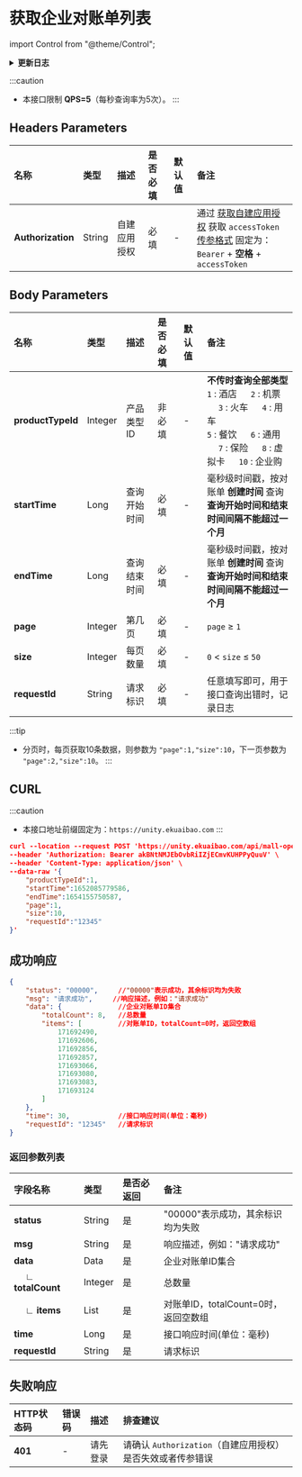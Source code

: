 # 获取企业对账单列表

import Control from "@theme/Control";

<Control
method="POST"
url="/api/mall-openapi/open-api/finance/bill/findPageDataBillId"
/>

<details>
  <summary><b>更新日志</b></summary>
  <div>

  [**1.6.1**](/docs/open-api/notice/update-log#161) -> 🆕 新增了本接口。<br/>

  </div>
</details>

:::caution
- 本接口限制 **QPS=5**（每秒查询率为5次）。
:::

## Headers Parameters

| 名称 | 类型 | 描述 | 是否必填 | 默认值 | 备注 |
| :--- | :--- | :--- | :--- |:--- | :--- |
| **Authorization** | String | 自建应用授权 | 必填 | - | 通过 [获取自建应用授权](/docs/open-api/getting-started/platform-auth) 获取 `accessToken`<br/>[传参格式](/docs/open-api/mall/question-answer#问题一) 固定为：`Bearer` + **空格** + `accessToken` | 

## Body Parameters

| 名称 | 类型 | 描述 | 是否必填 | 默认值 | 备注 |
| :--- | :--- | :--- | :--- |:--- | :--- |
| **productTypeId**| Integer | 产品类型ID   | 非必填 | - | **不传时查询全部类型**<br/>`1` : 酒店 &emsp; `2` : 机票 &emsp; `3` : 火车 &emsp; `4` : 用车<br/>`5` : 餐饮 &emsp; `6` : 通用 &emsp; `7` : 保险 &emsp; `8` : 虚拟卡 &emsp; `10` : 企业购 |
| **startTime**    | Long    | 查询开始时间  | 必填 | - | 毫秒级时间戳，按对账单 **创建时间** 查询<br/>**查询开始时间和结束时间间隔不能超过一个月** |
| **endTime**      | Long    | 查询结束时间  | 必填 | - | 毫秒级时间戳，按对账单 **创建时间** 查询<br/>**查询开始时间和结束时间间隔不能超过一个月** |
| **page**         | Integer | 第几页       | 必填 | - | `page` ≥ `1` |
| **size**         | Integer | 每页数量     | 必填 | - | `0` < `size` ≤ `50` |
| **requestId**    | String  | 请求标识     | 必填 | - | 任意填写即可，用于接口查询出错时，记录日志 |

:::tip
- 分页时，每页获取10条数据，则参数为 `"page":1,"size":10`，下一页参数为 `"page":2,"size":10`。
:::

## CURL
:::caution
- 本接口地址前缀固定为：`https://unity.ekuaibao.com`
:::

```json
curl --location --request POST 'https://unity.ekuaibao.com/api/mall-openapi/open-api/finance/bill/findPageDataBillId' \
--header 'Authorization: Bearer akBNtNMJEbOvbRiIZjECmvKUHPPyQuuV' \
--header 'Content-Type: application/json' \
--data-raw '{
    "productTypeId":1,
    "startTime":1652085779586,
    "endTime":1654155750587,
    "page":1,
    "size":10,
    "requestId":"12345"
}'
```
## 成功响应
```json
{
    "status": "00000",     //"00000"表示成功，其余标识均为失败
    "msg": "请求成功",     //响应描述，例如："请求成功"
    "data": {              //企业对账单ID集合
        "totalCount": 8,   //总数量
        "items": [         //对账单ID，totalCount=0时，返回空数组
            171692490,
            171692606,
            171692856,
            171692857,
            171693066,
            171693080,
            171693083,
            171693124
        ]
    },
    "time": 30,            //接口响应时间(单位：毫秒)
    "requestId": "12345"   //请求标识
}
```

### 返回参数列表
| 字段名称 | 类型      | 是否必返回 | 备注 |
| :--- |:--------| :--- | :--- |
| **status**              | String  | 是 | "00000"表示成功，其余标识均为失败 |
| **msg**                 | String  | 是 | 响应描述，例如："请求成功" |
| **data**                | Data    | 是 | 企业对账单ID集合 |
| **&emsp; ∟ totalCount**| Integer | 是 | 总数量 |
| **&emsp; ∟ items**     | List    | 是 | 对账单ID，totalCount=0时，返回空数组 |
| **time**                | Long    | 是 | 接口响应时间(单位：毫秒) |
| **requestId**           | String  | 是 | 请求标识 |

## 失败响应

| HTTP状态码 | 错误码 | 描述 | 排查建议 |
| :--- | :--- | :--- | :--- |
| **401** | - | 请先登录 | 请确认 `Authorization`（自建应用授权）是否失效或者传参错误 |

